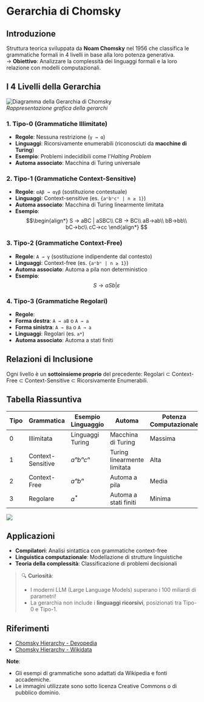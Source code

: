 # Gerarchia di Chomsky

## Introduzione
Struttura teorica sviluppata da **Noam Chomsky** nel 1956 che classifica le grammatiche formali in 4 livelli in base alla loro potenza generativa.  
→ **Obiettivo**: Analizzare la complessità dei linguaggi formali e la loro relazione con modelli computazionali.

## I 4 Livelli della Gerarchia

![Diagramma della Gerarchia di Chomsky](https://devopedia.org/images/article/210/7090.1571152901.jpg)  
*Rappresentazione grafica della gerarchi*

### 1. Tipo-0 (Grammatiche Illimitate)
- **Regole**: Nessuna restrizione (`γ → α`)
- **Linguaggi**: Ricorsivamente enumerabili (riconosciuti da **macchine di Turing**)
- **Esempio**: Problemi indecidibili come l'*Halting Problem*
- **Automa associato**: Macchina di Turing universale

### 2. Tipo-1 (Grammatiche Context-Sensitive)
- **Regole**: `αAβ → αγβ` (sostituzione contestuale)
- **Linguaggi**: Context-sensitive (es. `{aⁿbⁿcⁿ | n ≥ 1}`)
- **Automa associato**: Macchina di Turing linearmente limitata
- **Esempio**: 
$$\begin{align*}
S → aBC | aSBC\\
CB → BC\\
aB→ab\\ bB→bb\\ bC→bc\\ cC→cc
\end{align*}
$$

### 3. Tipo-2 (Grammatiche Context-Free)
- **Regole**: `A → γ` (sostituzione indipendente dal contesto)
- **Linguaggi**: Context-free (es. `{aⁿbⁿ | n ≥ 1}`)
- **Automa associato**: Automa a pila non deterministico
- **Esempio**:  
$$
S → aSb | ε
$$


### 4. Tipo-3 (Grammatiche Regolari)
- **Regole**:  
- **Forma destra**: `A → aB` o `A → a`  
- **Forma sinistra**: `A → Ba` o `A → a`  
- **Linguaggi**: Regolari (es. `a*`)
- **Automa associato**: Automa a stati finiti

## Relazioni di Inclusione
Ogni livello è un **sottoinsieme proprio** del precedente: Regolari $\subset$ Context-Free $\subset$ Context-Sensitive $\subset$ Ricorsivamente Enumerabili.


## Tabella Riassuntiva
| Tipo | Grammatica           | Esempio Linguaggio | Automa                     | Potenza Computazionale |
|------|----------------------|--------------------|----------------------------|------------------------|
| 0    | Illimitata           | Linguaggi Turing   | Macchina di Turing         | Massima               |
| 1    | Context-Sensitive    | $aⁿbⁿcⁿ$             | Turing linearmente limitata| Alta                  |
| 2    | Context-Free         | $aⁿbⁿ$               | Automa a pila              | Media                 |
| 3    | Regolare             | $a^*$                 | Automa a stati finiti      | Minima                |

![](https://devopedia.org/images/article/210/9008.1571242798.png)

## Applicazioni
- **Compilatori**: Analisi sintattica con grammatiche context-free
- **Linguistica computazionale**: Modellazione di strutture linguistiche
- **Teoria della complessità**: Classificazione di problemi decisionali

> 🔍 **Curiosità**: 
> - I moderni LLM (Large Language Models) superano i 100 miliardi di parametri!
> - La gerarchia non include i **linguaggi ricorsivi**, posizionati tra Tipo-0 e Tipo-1.

## Riferimenti
- [Chomsky Hierarchy - Devopedia](https://devopedia.org/chomsky-hierarchy)
- [Chomsky Hierarchy - Wikidata](https://www.wikidata.org/wiki/Q190913)

**Note**:  
- Gli esempi di grammatiche sono adattati da Wikipedia e fonti accademiche.  
- Le immagini utilizzate sono sotto licenza Creative Commons o di pubblico dominio.
